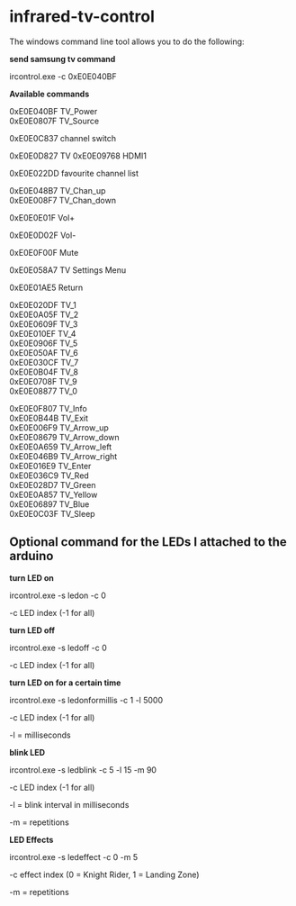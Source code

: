 infrared-tv-control
===================

The windows command line tool allows you to do the following:

**send samsung tv command**

ircontrol.exe -c 0xE0E040BF

**Available commands**

0xE0E040BF TV_Power                 
0xE0E0807F TV_Source                

0xE0E0C837 channel switch

0xE0E0D827 TV
0xE0E09768 HDMI1

0xE0E022DD favourite channel list

0xE0E048B7 TV_Chan_up               
0xE0E008F7 TV_Chan_down             
		  
0xE0E0E01F Vol+

0xE0E0D02F Vol-

0xE0E0F00F Mute

0xE0E058A7 TV Settings Menu

0xE0E01AE5 Return

0xE0E020DF TV_1                     
0xE0E0A05F TV_2                     
0xE0E0609F TV_3                     
0xE0E010EF TV_4                     
0xE0E0906F TV_5                     
0xE0E050AF TV_6                     
0xE0E030CF TV_7                     
0xE0E0B04F TV_8                     
0xE0E0708F TV_9                     
0xE0E08877 TV_0                     
		  
0xE0E0F807 TV_Info                  
0xE0E0B44B TV_Exit                  
0xE0E006F9 TV_Arrow_up              
0xE0E08679 TV_Arrow_down            
0xE0E0A659 TV_Arrow_left            
0xE0E046B9 TV_Arrow_right           
0xE0E016E9 TV_Enter                 
0xE0E036C9 TV_Red                   
0xE0E028D7 TV_Green                 
0xE0E0A857 TV_Yellow                
0xE0E06897 TV_Blue                  
0xE0E0C03F TV_Sleep  


## Optional command for the LEDs I attached to the arduino ##

**turn LED on**

ircontrol.exe -s ledon -c 0 

-c LED index (-1 for all)


**turn LED off**

ircontrol.exe -s ledoff -c 0 

-c LED index (-1 for all)


**turn LED on for a certain time**

ircontrol.exe -s ledonformillis -c 1 -l 5000 

-c LED index (-1 for all)

-l = milliseconds


**blink LED**

ircontrol.exe -s ledblink -c 5 -l 15 -m 90

-c LED index (-1 for all)

-l = blink interval in milliseconds

-m = repetitions


**LED Effects**

ircontrol.exe -s ledeffect -c 0 -m 5

-c effect index (0 = Knight Rider, 1 = Landing Zone)

-m = repetitions 
